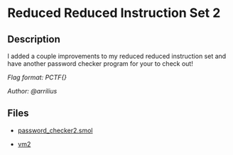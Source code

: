 # Reduced Reduced Instruction Set 2

## Description

I added a couple improvements to my reduced reduced instruction set and have another password checker program for your to check out!

*Flag format: PCTF{}*

*Author: @arrilius*

## Files

* [password_checker2.smol](files/password_checker2.smol)

* [vm2](files/vm2)

